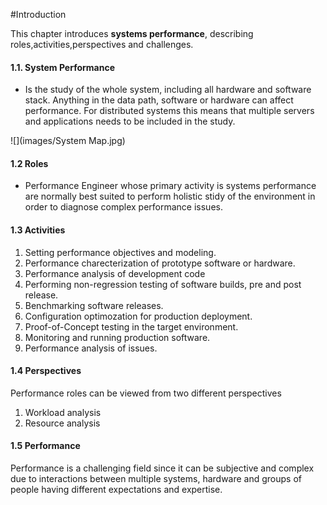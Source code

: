 #Introduction

This chapter introduces <b>systems performance</b>, describing roles,activities,perspectives and challenges.

#### 1.1. System Performance
- Is the study of the whole system, including all hardware and software stack. Anything in the data path, software or hardware can
  affect performance. For distributed systems this means that multiple servers and applications needs to be included in the study.

![](images/System Map.jpg)

#### 1.2 Roles
- Performance Engineer whose primary activity is systems performance are normally best suited to perform holistic stidy of the environment
  in order to diagnose complex performance issues.
  
#### 1.3 Activities
1. Setting performance objectives and modeling.
2. Performance charecterization of prototype software or hardware.
3. Performance analysis of development code
4. Performing non-regression testing of software builds, pre and post release.
5. Benchmarking software releases.
6. Configuration optimozation for production deployment.
7. Proof-of-Concept testing in the target environment.
8. Monitoring and running production software.
9. Performance analysis of issues.

#### 1.4 Perspectives
Performance roles can be viewed from two different perspectives
  1. Workload analysis
  2. Resource analysis

#### 1.5 Performance
Performance is a challenging field since it can be subjective and complex due to interactions between multiple systems, hardware and groups of people having different expectations and expertise.
 
